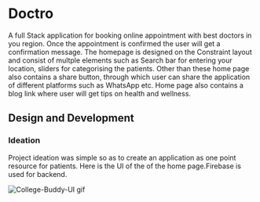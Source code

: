 # Doctro

A full Stack application for booking online appointment with best doctors in you region. 
Once the appointment is confirmed the user will get a confirmation message. The homepage is designed on the Constraint layout and consist of multple elements such as Search bar for entering your location, sliders for categorising the patients. Other than these home page also contains a share button, through which user can share the application of different platforms such as WhatsApp etc. Home page also contains a blog link where user will get tips on health and wellness. 

## Design and Development

### Ideation

Project ideation was simple so as to create an application as one point resource for 
patients. Here is the UI of the of the home page.Firebase is used for backend. 



![College-Buddy-UI gif](https://user-images.githubusercontent.com/56435229/109516298-08894e80-7ace-11eb-9db4-8dc8f2b374d0.gif)





